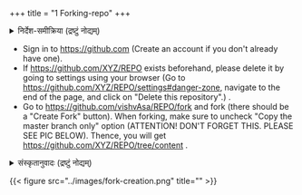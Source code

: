 +++
title = "1 Forking-repo"
+++


<details><summary>निर्देश-समीक्रिया (द्रष्टुं नोद्यम्)</summary>

- अधः _XYZ_ इति यद् अस्ति, तस्य स्थाने स्वीयं github-नाम प्रयुङ्क्ताम्। (Below, replace _'XYZ'_ with your github username.)
    - अथवैतत् प्रयुज्यतां यन्त्रम्: <input id="input_githubUserId" value="XYZ"></input><input id="input_repo" value="REPO"></input><button id="transformId" onclick="handleTransformIdBtnClick();">पाठम् परिवर्तय!!</button>
- Back to [Git workflow](/groups/dyuganga/projects/text/git-workflow/?githubUserId=XYZ&repo=REPO)
</details>

- Sign in to https://github.com (Create an account if you don't already have one).
- If https://github.com/XYZ/REPO exists beforehand, please delete it by going to settings using your browser (Go to https://github.com/XYZ/REPO/settings#danger-zone, navigate to the end of the page, and click on "Delete this repository".) .
- Go to https://github.com/vishvAsa/REPO/fork and fork (there should be a "Create Fork" button). When forking, make sure to uncheck "Copy the master branch only" option (ATTENTION! DON'T FORGET THIS. PLEASE SEE PIC BELOW). Thence, you will get https://github.com/XYZ/REPO/tree/content .

<details><summary>संस्कृतानुवादः (द्रष्टुं नोद्यम्)</summary>

- https://github.com/XYZ/REPO इति पूर्वम् एव वर्तते चेन् निष्कासयतु browser-उपयोगेन (https://github.com/XYZ/REPO/settings#danger-zone इत्यत्र गत्वा, पृष्ठस्यान्तं गत्वा "Delete this repository" इति करोतु।) ।
- https://github.com/vishvAsa/REPO/fork इत्यत्र गत्वा पुनः "Create Fork" इति नुदतु। तत्करणे "Copy the master branch only " इति विकल्पं निराकरोतु (सावधानम्! न विस्मरतु!! चित्रम् ईक्षताम् अधः। )। तेन https://github.com/XYZ/REPO/tree/content इति किञ्चिल् लभ्यते।
</details>


{{< figure src="../images/fork-creation.png" title="" >}}

<script src="../contribution-page-customizer.js"></script>
